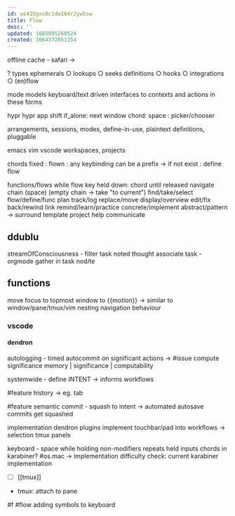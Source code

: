 ```yaml
---
id: us435gxc0c1dw164r2yw5sw
title: Flow
desc: ''
updated: 1685895260524
created: 1664372851354
---
```


offline cache - safari ->

? types
ephemerals ○ lookups ○ seeks
definitions ○ hooks ○ integrations ○ (en)flow

mode
  models keyboard/text driven interfaces to contexts and actions in these forms

hypr
  hypr app
    shift
      if_alone: next window
      chord: space : picker/chooser

arrangements, sessions, modes, define-in-use, plaintext definitions, pluggable

emacs
vim
vscode
  workspaces, projects

chords
  fixed :
  flown : any keybinding can be a prefix -> if not exist : define flow

functions/flows
    while flow key held down: chord until released
  navigate
  chain (space) (empty chain -> take "to current")
  find/take/select
  flow/define/func
  plan
  track/log
  replace/move
  display/overview
  edit/fix
  back/rewind
  link
  remind/learn/practice
  concrete/implement
  abstract/pattern
    -> surround
  template
  project
  help
  communicate


  ## ddublu
  streamOfConsciousness - filter task
  noted thought
associate task - orgmode
  gather in task nod/te


  ## functions
  move focus to topmost window to {{motion}} -> similar to window/pane/tmux/vim nesting navigation behaviour

  ### vscode
  #### dendron
  autologging - timed autocommit on significant actions -> #issue compute significance
    memory | significance | computability

systemwide - define INTENT -> informs workflows

#feature history -> eg. tab

#feature semantic commit - squash to intent
-> automated autosave commits get squashed

implementation dendron plugins
implement touchbar/pad into workflows
  -> selection tmux panels

keyboard - space while holding non-modifiers repeats held inputs
  chords in karabiner? #os.mac
  -> implementation difficulty
  check: current karabiner implementation

- [ ] [[tmux]]
- tmux: attach to pane

#f #flow adding symbols to keyboard
